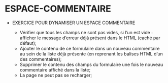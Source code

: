 # ESPACE-COMMENTAIRE

* EXERCICE POUR DYNAMISER UN ESPACE COMMENTAIRE

     * Vérifier que tous les champs ne sont pas vides, si l’un est vide : afficher le message d’erreur déjà présent dans le HTML (caché par défaut);
     * Ajouter le contenu de ce formulaire dans un nouveau commentaire au sein de la liste déjà présente (en reprenant les balises HTML d’un des commentaires);
     * Supprimer le contenu des champs du formulaire une fois le nouveau commentaire affiché dans la liste;
     * La page ne peut pas se recharger;
